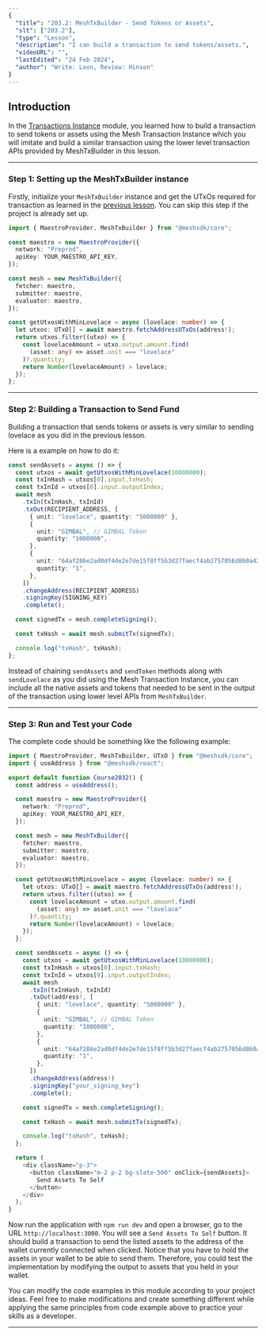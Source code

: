 ```yaml
---
{
  "title": "203.2: MeshTxBuilder - Send Tokens or Assets",
  "slt": ["203.2"],
  "type": "Lesson",
  "description": "I can build a transaction to send tokens/assets.",
  "videoURL": "",
  "lastEdited": "24 Feb 2024",
  "author": "Write: Leon, Review: Hinson"
}
---
```


## Introduction

In the [Transactions Instance](/course/module/200/2002) module, you learned how to build a transaction to send tokens or assets using the Mesh Transaction Instance which you will imitate and build a similar transaction using the lower level transaction APIs provided by MeshTxBuilder in this lesson.

---

### Step 1: Setting up the MeshTxBuilder instance

Firstly, initialize your `MeshTxBuilder` instance and get the UTxOs required for transaction as learned in the [previous lesson](/course/module/203/2031). You can skip this step if the project is already set up.

```typescript
import { MaestroProvider, MeshTxBuilder } from "@meshsdk/core";

const maestro = new MaestroProvider({
  network: "Preprod",
  apiKey: YOUR_MAESTRO_API_KEY,
});

const mesh = new MeshTxBuilder({
  fetcher: maestro,
  submitter: maestro,
  evaluator: maestro,
});

const getUtxosWithMinLovelace = async (lovelace: number) => {
  let utxos: UTxO[] = await maestro.fetchAddressUTxOs(address!);
  return utxos.filter((utxo) => {
    const lovelaceAmount = utxo.output.amount.find(
      (asset: any) => asset.unit === "lovelace"
    )?.quantity;
    return Number(lovelaceAmount) > lovelace;
  });
};
```

---

### Step 2: Building a Transaction to Send Fund

Building a transaction that sends tokens or assets is very similar to sending lovelace as you did in the previous lesson. 

Here is a example on how to do it:

```typescript
const sendAssets = async () => {
  const utxos = await getUtxosWithMinLovelace(10000000);
  const txInHash = utxos[0].input.txHash;
  const txInId = utxos[0].input.outputIndex;
  await mesh
    .txIn(txInHash, txInId)
    .txOut(RECIPIENT_ADDRESS, [
      { unit: "lovelace", quantity: "5000000" },
      {
        unit: "GIMBAL", // GIMBAL Token
        quantity: "1000000",
      },
      {
        unit: "64af286e2ad0df4de2e7de15f8ff5b3d27faecf4ab2757056d860a424d657368546f6b656e", // Mesh Token
        quantity: "1",
      },
    ])
    .changeAddress(RECIPIENT_ADDRESS)
    .signingKey(SIGNING_KEY)
    .complete();

  const signedTx = mesh.completeSigning();

  const txHash = await mesh.submitTx(signedTx);

  console.log("txHash", txHash);
};
```

Instead of chaining `sendAssets` and `sendToken` methods along with `sendLovelace` as you did using the Mesh Transaction Instance, you can include all the native assets and tokens that needed to be sent in the output of the transaction using lower level APIs from `MeshTxBuilder`.

---

### Step 3: Run and Test your Code

The complete code should be something like the following example:

```typescript
import { MaestroProvider, MeshTxBuilder, UTxO } from "@meshsdk/core";
import { useAddress } from "@meshsdk/react";

export default function Course2032() {
  const address = useAddress();

  const maestro = new MaestroProvider({
    network: "Preprod",
    apiKey: YOUR_MAESTRO_API_KEY,
  });

  const mesh = new MeshTxBuilder({
    fetcher: maestro,
    submitter: maestro,
    evaluator: maestro,
  });

  const getUtxosWithMinLovelace = async (lovelace: number) => {
    let utxos: UTxO[] = await maestro.fetchAddressUTxOs(address!);
    return utxos.filter((utxo) => {
      const lovelaceAmount = utxo.output.amount.find(
        (asset: any) => asset.unit === "lovelace"
      )?.quantity;
      return Number(lovelaceAmount) > lovelace;
    });
  };

  const sendAssets = async () => {
    const utxos = await getUtxosWithMinLovelace(10000000);
    const txInHash = utxos[0].input.txHash;
    const txInId = utxos[0].input.outputIndex;
    await mesh
      .txIn(txInHash, txInId)
      .txOut(address!, [
        { unit: "lovelace", quantity: "5000000" },
        {
          unit: "GIMBAL", // GIMBAL Token
          quantity: "1000000",
        },
        {
          unit: "64af286e2ad0df4de2e7de15f8ff5b3d27faecf4ab2757056d860a424d657368546f6b656e", // Mesh Token
          quantity: "1",
        },
      ])
      .changeAddress(address!)
      .signingKey("your_signing_key")
      .complete();

    const signedTx = mesh.completeSigning();

    const txHash = await mesh.submitTx(signedTx);

    console.log("txHash", txHash);
  };

  return (
    <div className="p-3">
      <button className="m-2 p-2 bg-slate-500" onClick={sendAssets}>
        Send Assets To Self
      </button>
    </div>
  );
}
```

Now run the application with `npm run dev` and open a browser, go to the URL `http://localhost:3000`. You will see a `Send Assets To Self` button. It should build a transaction to send the listed assets to the address of the wallet currently connected when clicked. Notice that you have to hold the assets in your wallet to be able to send them. Therefore, you could test the implementation by modifying the output to assets that you held in your wallet.

You can modify the code examples in this module according to your project ideas. Feel free to make modifications and create something different while applying the same principles from code example above to practice your skills as a developer.

---
